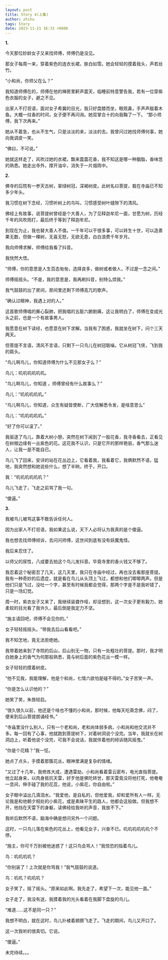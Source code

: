 ```yaml
---
layout: post
title: Story 4(上集)
author: zhihu
tags: Story
date: 2023-11-21 16:33 +0800
---
```


**1.**

今天那位妙龄女子又来找师傅，师傅仍是没见。


那女子每周一来，穿着紫色的连衣长裙，肤白如雪。她会轻轻的摸着我头，声若丝竹。

“小和尚，你师父在么？”


我知道师傅在的，师傅在他的禅房里鼾声震天，临睡前特意警告我，若有一位穿紫色衣服的女子，避之不见。


出家人不打诳语，面对女子希冀的目光，我只好盘膝而坐，眼观鼻，手声声敲着木鱼。大概一炷香的时间，女子便不再问询。她双掌合十的向我鞠了一下。
“那小师傅，我下次再来。”

她从不着急，也从不生气，只是淡淡的来，淡淡的去。我曾问过她找师傅何事，她向我调皮一笑。

“佛曰，不可说。”

她就这样走了，风吹过她的衣裙，飘来震震花香，我不知这是哪一种胭脂，香味恁的熟悉。她走出寺外，撑开油伞，消失于一片烟雨中。



**2.**

佛寺的后院有一参天古树，翠绿树冠，深褐树皮。此树名曰菩提，栽在寺庙已不知多少年头。

我习惯在树下念经，习惯听树上的鸟叫，习惯感受树叶缝隙下的清风。


佛经上有故事，说菩提树曾经是个大善人，为了见释迦牟尼一面，甘愿为树，历经千年的风吹雨打，最后终于等到了释迦牟尼。


到现在为止，我也替大善人不值。一千年可以干很多事，可以转生十世，可以造善果无数，但做一棵树，无喜无怒，无欲无患，白白浪费千年岁月。


我向师傅求解，师傅给我看了抖音。


我恍然大悟。

“师傅，你的意思是人生百态匆匆，选择良多，做树或者做人，不过是一念之间。”


师傅摇摇头。“不是，我的意思是，我再刷抖音，别特么烦我。”

我气鼓鼓的出了房间，房间里还剩下师傅高亢的歌声。

“确认过眼神，我遇上对的人。”

这首歌师傅唱的撕心裂肺，把我唱的五脏六腑剧痛，这让我明白了，师傅在变成光头之前，也是一个有故事男人。



我愿意在树下读经，也愿意在树下求解。当我有了困惑，我就坐在树下，问个三天两天。

但菩提不言语，清风不言语，只剩下一只鸟儿在树冠聒噪。它从树冠飞侠，飞到我的肩头。

“鸟儿啊鸟儿，你知道师傅为什么不见那女子么？”

鸟儿：叽叽叽叽叽叽。

“鸟儿啊鸟儿，你知道 ，师傅曾经有什么故事么？”

鸟儿：“叽叽叽叽叽。”

“鸟儿啊鸟儿，你知道，众生有疑皆使断，广大信解悉令发，是啥意思么”

鸟儿：“叽叽叽叽叽。”



“好了你可以滚了。”

我驱逐了鸟儿，靠着大树小憩，突然在树下闻到了一股花香，我寻香看去，正看见在树根边缘有一丛紫色的花。这花我不认识，只是它开的那样艳丽，香气那么迷人，让我一是不能自已。

鸟儿飞了回来，安详的站在花丛边上，它看着我，我看着它，我俩默然不语，猛地，我突然想和她说些什么，想了半晌，终于，开口。

我：“叽叽叽叽叽叽？”

鸟儿飞走了，飞走之前骂了我一句。

“傻逼。”




**3.**

我被鸟儿被骂这事不敢告诉任何人。

因为出家人不打诳语，我如果这么说，天下人必将认为我真的是个傻逼。

我也想去找师傅倾诉，去问问师傅，这世间到底有没有妖魔鬼怪。

我后来忍住了。

以师父的尿性，八成要去拍这个鸟儿发抖音。毕竟寺里的香火钱又不够了。



我忍着这个秘密忍了几天，这几天里，我只在寺庙中经过，再也没去看那座菩提。我有一种奇妙的后遗症，就是看在鸟儿从头顶上飞过，都想和他们唧唧两声。但是他们只是飞过，没吐一个字，甚至有时候我都会觉得，那两个字是不是我听错了，只是一场幻觉。



周一时，紫衣女子又来了，我继续装聋作哑，却没想到，这一次女子更有毅力，她柔软的目光看了我许久，最后倒是我定力不坚。

“施主请回吧，师傅不会见你的。”

女子轻轻摇摇头。“带我去后山看看吧。”

我不知怎地，竟无法拒绝她。



我带着她来到了寺院的后山，后山别无一物，只有一处粗壮的菩提。那时，我才明白她身上的香气为何那般熟悉，竟与树后面的紫色花丛一模一样。

女子轻轻的摸着树皮。

“他不见我，我能理解，他是个和尚，七情六欲怕是碰不得的。”女子苦笑一声。

“你是怎么认识他的？”

她笑了笑，朱唇轻启。



“很久很久以前，他还是个啥也不懂的小和尚，那时候，他每天吃斋念佛，闷了，便来到后山菩提朗诵经书。”



“寺庙里没什么别人，只有一个老和尚，老和尚体弱多病，小和尚和他交流并不多。每一回有了心事，他就跑到菩提树下，对着树洞说个没完。当年，我就长在树洞边上，听着他说个没完，可我不会说话，我就伴着他的倾诉随风摇曳。”



“你是个花精？”我一怔。

她点了点头，手摸着那簇花丛，眼神里满是复杂的情绪。

“又过了十几年，我修炼大成，遭遇雷劫，小和尚看着雷云密布，电光直指菩提。他立起身来，以肉身抵抗天雷，好歹他是佛陀转世，那天雷竟没将他打死，他奄奄一息间，伸手碰了我的花蕊，他说，小紫花，你自由啦。”



女子眼中溢出几滴泪水。“我爱他，是自私的，但他爱我，却和爱所有人一样。无论我是和他朝夕相处的小紫花，或是素昧平生的路人，他都会这般做。但我想不开，他挡在天雷下的身躯，读佛经给我听的声音，我放不下。”



我听后默然不语，脑海中确是想问另外一个问题。



这时，一只鸟儿落在紫色的花丛上，他看见女子，兴奋不已。叽叽叽叽叽叽个不停。

“施主，你可千万别被他迷惑了！这只鸟会骂人！”我惊恐的指着鸟儿。

鸟：叽叽叽叽？

“你别装了！上次就是你骂我！”我气鼓鼓的说道。

鸟：叽叽？叽叽叽？

女子笑了，摇了摇头。“原来如此啊。我先走了，希望下一次，能见他一面。”

女子走了，我没有送，我摸着我的光头看着在我脚下盘旋的鸟儿。

“难道……这不是同一只？”

我想不明白，就在这时，鸟儿扑棱着翅膀飞走了。飞走的期间，鸟儿又开口了。

这一次我听的很真切。它说。



“傻逼。”


未完待续。。。

